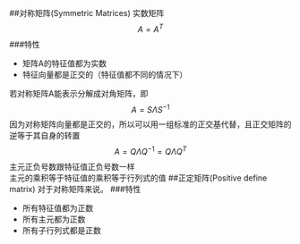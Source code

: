 <script type="text/javascript"
  src="http://cdn.mathjax.org/mathjax/latest/MathJax.js?config=TeX-AMS-MML_HTMLorMML">
</script>
##对称矩阵(Symmetric Matrices) 实数矩阵
$$
A = A^{T}
$$
###特性
* 矩阵A的特征值都为实数
* 特征向量都是正交的（特征值都不同的情况下）

若对称矩阵A能表示分解成对角矩阵，即
$$
A = S\Lambda S^{-1}
$$
因为对称矩阵向量都是正交的，所以可以用一组标准的正交基代替，且正交矩阵的逆等于其自身的转置
$$
A = Q\Lambda Q^{-1} = Q\Lambda Q^{T}
$$
主元正负号数跟特征值正负号数一样  
主元的乘积等于特征值的乘积等于行列式的值
##正定矩阵(Positive define matrix)
对于对称矩阵来说。
###特性
* 所有特征值都为正数
* 所有主元都为正数
* 所有子行列式都是正数